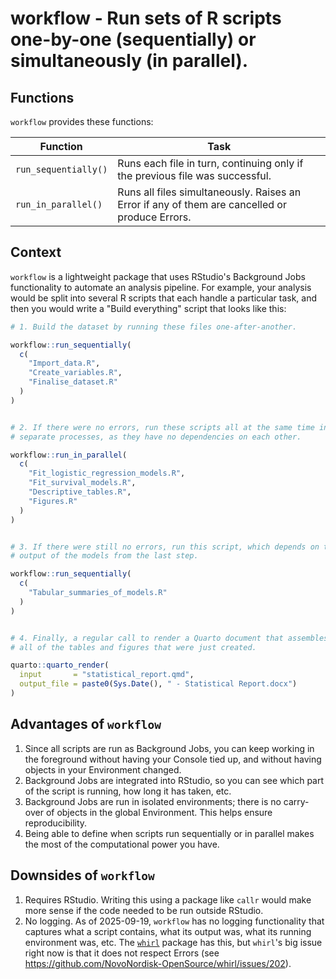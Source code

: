 # workflow - Run sets of R scripts one-by-one (sequentially) or simultaneously (in parallel).

## Functions

`workflow` provides these functions:

| Function             | Task                                                                                           |
|----------------------|------------------------------------------------------------------------------------------------|
| `run_sequentially()` | Runs each file in turn, continuing only if the previous file was successful.                   |
| `run_in_parallel()`  | Runs all files simultaneously. Raises an Error if any of them are cancelled or produce Errors. |


## Context

`workflow` is a lightweight package that uses RStudio's Background Jobs functionality to automate an analysis pipeline. 
For example, your analysis would be split into several R scripts that each handle a particular task, and then you would 
write a "Build everything" script that looks like this:

```r
# 1. Build the dataset by running these files one-after-another.

workflow::run_sequentially(
  c(
    "Import_data.R",
    "Create_variables.R",
    "Finalise_dataset.R"
  )
)


# 2. If there were no errors, run these scripts all at the same time in 
# separate processes, as they have no dependencies on each other.

workflow::run_in_parallel(
  c(
    "Fit_logistic_regression_models.R",
    "Fit_survival_models.R",
    "Descriptive_tables.R",
    "Figures.R"
  )
)


# 3. If there were still no errors, run this script, which depends on the
# output of the models from the last step.

workflow::run_sequentially(
  c(
    "Tabular_summaries_of_models.R"
  )
)


# 4. Finally, a regular call to render a Quarto document that assembles
# all of the tables and figures that were just created.

quarto::quarto_render(
  input       = "statistical_report.qmd",
  output_file = paste0(Sys.Date(), " - Statistical Report.docx")
)
```


## Advantages of `workflow`

1. Since all scripts are run as Background Jobs, you can keep working in 
   the foreground without having your Console tied up, and without having 
   objects in your Environment changed.
2. Background Jobs are integrated into RStudio, so you can see which part of 
   the script is running, how long it has taken, etc.
3. Background Jobs are run in isolated environments; there is no carry-over of 
   objects in the global Environment. This helps ensure reproducibility.
4. Being able to define when scripts run sequentially or in parallel makes 
   the most of the computational power you have.


## Downsides of `workflow`

1. Requires RStudio. Writing this using a package like `callr` would make more 
   sense if the code needed to be run outside RStudio.
2. No logging. As of 2025-09-19, `workflow` has no logging functionality 
   that captures what a script contains, what its output was, what its running 
   environment was, etc. The [`whirl`](https://github.com/NovoNordisk-OpenSource/whirl) 
   package has this, but `whirl`'s big issue right now is that it does not respect 
   Errors (see <https://github.com/NovoNordisk-OpenSource/whirl/issues/202>).
